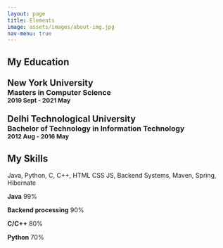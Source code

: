 ```yaml
---
layout: page
title: Elements
image: assets/images/about-img.jpg
nav-menu: true
---
```


 <section id="about" class="parallax-section">
          <div class="container">
               <div class="row">

  <div class="col-md-6 col-sm-12">
                         <div class="color-white about-thumb">
                              <div class="wow fadeInUp section-title" data-wow-delay="0.4s">
                                   <h1>My Education</h1>
                              </div>
                              <div class="wow fadeInUp" data-wow-delay="0.8s">
                                   <div class="wow fadeInUp color-white media" data-wow-delay="0.6s">
                                        <div class="media-object media-left">
                                             <i class="fa fa-graduation-cap"></i>
                                        </div>
                                        <div class="media-body">
                                             <h3 class="media-heading"><big><strong>New York University</strong></big> <br/> Masters in Computer Science <br/>
                                                  <small>2019 Sept - 2021 May</small></h3>
                                        </div>
                                   </div>

  <div class="wow fadeInUp color-white media" data-wow-delay="0.8s">
                                        <div class="media-object media-left">
                                             <i class="fa fa-graduation-cap"></i>
                                        </div>
                                        <div class="media-body">
                                             <h3 class="media-heading"><big><strong>Delhi Technological University</strong></big> <br/> Bachelor of Technology in Information Technology <br/>
                                                  <small>2012 Aug - 2016 May</small>
                                             </h3>
                                           </div>
                                   </div>
                              </div>
                         </div>
                    </div>

  <div class="col-md-3 col-sm-6">
                         <div class="background-image about-img"></div>
                    </div>

  <div class="bg-yellow col-md-3 col-sm-6">
                         <div class="skill-thumb">
                              <div class="wow fadeInUp section-title color-white" data-wow-delay="0.4s">
                                   <h1>My Skills</h1>
                                   <p class="color-white">Java, Python, C, C++, HTML CSS JS, Backend Systems, Maven, Spring, Hibernate</p>
                              </div>

  <div class=" wow fadeInUp skills-thumb" data-wow-delay="0.6s">
                                   <strong>Java</strong>
                                   <span class="color-white pull-right">99%</span>
                                   <div class="progress">
                                        <div class="progress-bar progress-bar-primary" role="progressbar" aria-valuenow="99" aria-valuemin="0" aria-valuemax="100" style="width: 99%;"></div>
                                   </div>

  <strong>Backend processing</strong>
                                   <span class="color-white pull-right">90%</span>
                                   <div class="progress">
                                        <div class="progress-bar progress-bar-primary" role="progressbar" aria-valuenow="90" aria-valuemin="0" aria-valuemax="100" style="width: 90%;"></div>
                                   </div>

  <strong>C/C++</strong>
                                   <span class="color-white pull-right">80%</span>
                                   <div class="progress">
                                        <div class="progress-bar progress-bar-primary" role="progressbar" aria-valuenow="80" aria-valuemin="0" aria-valuemax="100" style="width: 80%;"></div>
                                   </div>

  <strong>Python</strong>
                                   <span class="color-white pull-right">70%</span>
                                   <div class="progress">
                                        <div class="progress-bar progress-bar-primary" role="progressbar" aria-valuenow="80" aria-valuemin="0" aria-valuemax="100" style="width: 80%;"></div>
                                   </div>
                              </div>

  </div>
                    </div>

  </div>
          </div>
     </section>
